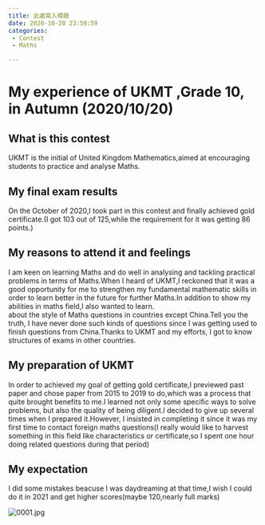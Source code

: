 ```yaml
---
title: 此處寫入標題
date: 2020-10-20 23:59:59
categories:
 - Contest
 - Maths

---
```


# My experience of UKMT ,Grade 10, in Autumn (2020/10/20)
## What is this contest  

UKMT is the initial of United Kingdom Mathematics,aimed at encouraging students to practice and analyse Maths.  

## My final exam results 

On the October of 2020,I took part in this contest and finally achieved gold certificate.(I got 103 out of 125,while the requirement for it was getting 86 points.)

## My reasons to attend it and feelings

I am keen on learning Maths and do well in analysing and tackling practical problems in terms of Maths.When I heard of UKMT,I reckoned that it was a good opportunity for me to strengthen my fundamental mathematic skills in order to learn better in the future for further Maths.In addition to show my abilities in maths field,I also wanted to learn.    
about the style of Maths questions in countries except China.Tell you the truth, I have never done such kinds of questions since I was getting used to finish questions from China.Thanks to UKMT and my efforts, I got to know structures of exams in other countries.    

## My preparation of UKMT  

In order to achieved my goal of getting gold certificate,I previewed past paper and chose paper from 2015 to 2019 to do,which was a process that quite brought benefits to me.I learned not only some specific ways to solve problems, but also the quality of being diligent.I decided to give up several times when I prepared it.However, I insisted in completing it since it was my first time to contact foreign maths questions(I really would like to harvest something in this field like characteristics or certificate,so I spent one hour doing related questions during that period)  

## My expectation

I did some mistakes beacuse I was daydreaming at that time,I wish I could do it in 2021 and get higher scores(maybe 120,nearly full marks)



![0001.jpg](https://i.loli.net/2021/06/21/cMUopT9nS5F4wY3.jpg)


